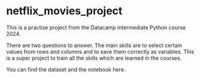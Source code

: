 # netflix_movies_project
This is a practise project from the Datacamp intermediate Python course 2024. 

There are two questions to answer. 
The main skills are to select certain values from rows and columns and to save them correctly as variables. 
This is a super project to train all the skills which are learned in the courses. 

You can find the dataset and the notebook here.
